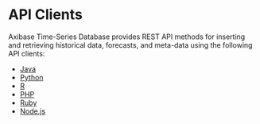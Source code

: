 # API Clients

Axibase Time-Series Database provides REST API methods for inserting and
retrieving historical data, forecasts, and meta-data using the following
API clients:

-   [Java](java.md)
-   [Python](python.md)
-   [R](r.md)
-   [PHP](php.md)
-   [Ruby](ruby.md)
-   [Node.js](nodejs.md)